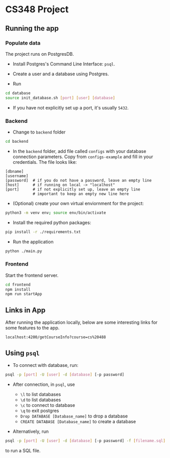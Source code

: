 # CS348 Project

## Running the app

### Populate data

The project runs on PostgresDB.

- Install Postgres's Command Line Interface: `psql`.

- Create a user and a database using Postgres.

- Run
```bash
cd database
source init_database.sh [port] [user] [database]
```

- If you have not explicitly set up a port, it's usually `5432`.

### Backend

- Change to `backend` folder
```bash
cd backend
```

- In the `backend` folder, add file called `configs` with your database connection parameters. Copy from `configs-example` and fill in your credentials. The file looks like:
```
[dbname]
[username]
[password]  # if you do not have a password, leave an empty line
[host]      # if running on local -> "localhost"
[port]      # if not explicitly set up, leave an empty line
            # important to keep an empty new line here
```

- (Optional) create your own virtual enviornment for the project:
```bash
python3 -m venv env; source env/bin/activate
```

- Install the required python packages:
```bash
pip install -r ./requirements.txt
```

- Run the application 
```bash
python ./main.py
```

### Frontend

Start the frontend server.

```bash
cd frontend
npm install
npm run startApp
```

## Links in App

After running the application locally, below are some interesting links for some features to the app.
```
localhost:4200/getCourseInfo?course=cs%20488
```

## Using `psql`
- To connect with database, run:
```bash
psql -p [port] -U [user] -d [database] [-p password]
```
  
- After connection, in `psql`, use
  - `\l` to list databases
  - `\d` to list databases
  - `\c` to connect to database
  - `\q` to exit postgres
  - `Drop DATABASE [Database_name]` to drop a database
  - `CREATE DATABASE [Database_name]` to create a database

- Alternatively, run
```bash
psql -p [port] -U [user] -d [database] [-p password] -f [filename.sql]
```
to run a SQL file.
